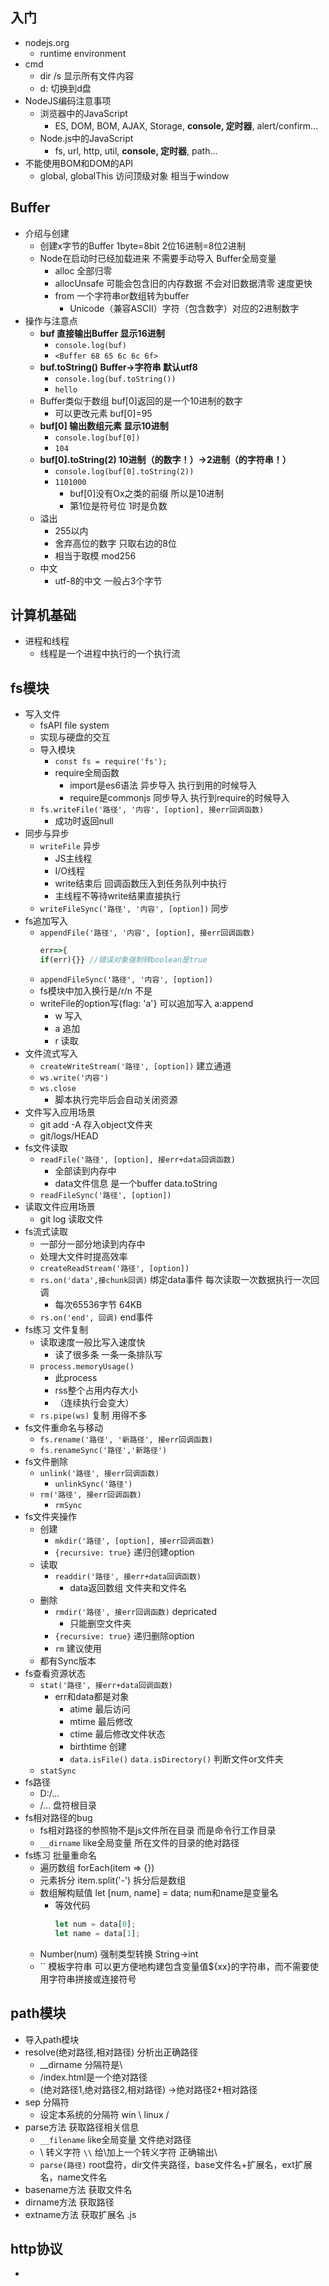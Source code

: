 ## 入门
- nodejs.org
  - runtime environment
- cmd
  - dir /s 显示所有文件内容
  - d: 切换到d盘
- NodeJS编码注意事项
  - 浏览器中的JavaScript
      - ES, DOM, BOM, AJAX, Storage, **console, 定时器**, alert/confirm...
  - Node.js中的JavaScript
      - fs, url, http, util, **console, 定时器**, path...
- 不能使用BOM和DOM的API
  - global, globalThis 访问顶级对象 相当于window

## Buffer
- 介绍与创建
  - 创建x字节的Buffer 1byte=8bit 2位16进制=8位2进制
  - Node在启动时已经加载进来 不需要手动导入 Buffer全局变量
    - alloc 全部归零
    - allocUnsafe 可能会包含旧的内存数据 不会对旧数据清零 速度更快
    - from 一个字符串or数组转为buffer
      - Unicode（兼容ASCII）字符（包含数字）对应的2进制数字
- 操作与注意点
  - **buf 直接输出Buffer 显示16进制**
    - `console.log(buf)`
    - `<Buffer 68 65 6c 6c 6f>`
  - **buf.toString() Buffer→字符串 默认utf8**
    - `console.log(buf.toString())`
    - `hello`
  - Buffer类似于数组 buf[0]返回的是一个10进制的数字
    - 可以更改元素 buf[0]=95
  - **buf[0] 输出数组元素 显示10进制**
    - `console.log(buf[0])`
    - `104`
  - **buf[0].toString(2) 10进制（的数字！）→2进制（的字符串！）**
    - `console.log(buf[0].toString(2))`
    - `1101000`
      - buf[0]没有Ox之类的前缀 所以是10进制
      - 第1位是符号位 1时是负数
  - 溢出
    - 255以内
    - 舍弃高位的数字 只取右边的8位
    - 相当于取模 mod256
  - 中文
    - utf-8的中文 一般占3个字节

## 计算机基础
- 进程和线程
  - 线程是一个进程中执行的一个执行流

## fs模块
- 写入文件
  - fsAPI file system
  - 实现与硬盘的交互
  - 导入模块 
    - `const fs = require('fs');`
    - require全局函数
      - import是es6语法 异步导入 执行到用的时候导入
      - require是commonjs 同步导入 执行到require的时候导入
  - `fs.writeFile('路径', '内容', [option], 接err回调函数)`
    - 成功时返回null
- 同步与异步
  - `writeFile` 异步
    - JS主线程
    - I/O线程
    - write结束后 回调函数压入到任务队列中执行
    - 主线程不等待write结果直接执行
  - `writeFileSync('路径', '内容', [option])` 同步
- fs追加写入
  - `appendFile('路径', '内容', [option], 接err回调函数)`
      ```js
      err=>{
      if(err){}} //错误对象强制转boolean是true
      ```
  - `appendFileSync('路径', '内容', [option])`
  - fs模块中加入换行是/r/n 不是<br>
  - writeFile的option写{flag: 'a'} 可以追加写入 a:append
    - w 写入
    - a 追加
    - r 读取
- 文件流式写入
  - `createWriteStream('路径', [option])` 建立通道
  - `ws.write('内容')`
  - `ws.close`
    - 脚本执行完毕后会自动关闭资源
- 文件写入应用场景
  - git add -A 存入object文件夹
  - git/logs/HEAD
- fs文件读取
  - `readFile('路径', [option], 接err+data回调函数)`
    - 全部读到内存中
    - data文件信息 是一个buffer data.toString
  - `readFileSync('路径', [option])`
- 读取文件应用场景
  - git log 读取文件
- fs流式读取
  - 一部分一部分地读到内存中
  - 处理大文件时提高效率
  - `createReadStream('路径', [option])`
  - `rs.on('data',接chunk回调)` 绑定data事件 每次读取一次数据执行一次回调
    - 每次65536字节 64KB
  - `rs.on('end', 回调)` end事件
- fs练习 文件复制
  - 读取速度一般比写入速度快
    - 读了很多条 一条一条排队写
  - `process.memoryUsage()`
    - 此process
    - rss整个占用内存大小
    - （连续执行会变大）
  - `rs.pipe(ws)` 复制 用得不多
- fs文件重命名与移动
  - `fs.rename('路径', '新路径', 接err回调函数)`
  - `fs.renameSync('路径','新路径')`
- fs文件删除
  - `unlink('路径', 接err回调函数)`
    - `unlinkSync('路径')`
  - `rm('路径', 接err回调函数)`
    - `rmSync`
- fs文件夹操作
  - 创建
    - `mkdir('路径', [option], 接err回调函数)`
    -  `{recursive: true}` 递归创建option
  - 读取
    - `readdir('路径', 接err+data回调函数)`
      - data返回数组 文件夹和文件名
  - 删除
    - `rmdir('路径', 接err回调函数)` depricated
      - 只能删空文件夹
    - `{recursive: true}` 递归删除option
    - `rm` 建议使用
  - 都有Sync版本
- fs查看资源状态
  - `stat('路径', 接err+data回调函数)`
    - err和data都是对象
      - atime 最后访问
      - mtime 最后修改
      - ctime 最后修改文件状态
      - birthtime 创建
      - `data.isFile()` `data.isDirectory()` 判断文件or文件夹
  - `statSync`
- fs路径
  - D:/...
  - /... 盘符根目录
- fs相对路径的bug
  - fs相对路径的参照物不是js文件所在目录 而是命令行工作目录
  - `__dirname` like全局变量 所在文件的目录的绝对路径
- fs练习 批量重命名
  - 遍历数组 forEach(item => {})
  - 元素拆分 item.split('-') 拆分后是数组
  - 数组解构赋值 let [num, name] = data; num和name是变量名
    - 等效代码
      ```js
      let num = data[0];
      let name = data[1];
      ```
  - Number(num) 强制类型转换 String→int
  - `` 模板字符串 可以更方便地构建包含变量值${xx}的字符串，而不需要使用字符串拼接或连接符号

## path模块
- 导入path模块
- resolve(绝对路径,相对路径) 分析出正确路径
  - __dirname 分隔符是\ 
  - /index.html是一个绝对路径
  - (绝对路径1,绝对路径2,相对路径) →绝对路径2+相对路径
- sep 分隔符
  - 设定本系统的分隔符 win \ linux /
- parse方法 获取路径相关信息
  - `__filename` like全局变量 文件绝对路径
  - \ 转义字符 `\\` 给\加上一个转义字符 正确输出\
  - `parse(路径)`  root盘符，dir文件夹路径，base文件名+扩展名，ext扩展名，name文件名
- basename方法 获取文件名
- dirname方法 获取路径
- extname方法 获取扩展名 .js

## http协议
- 